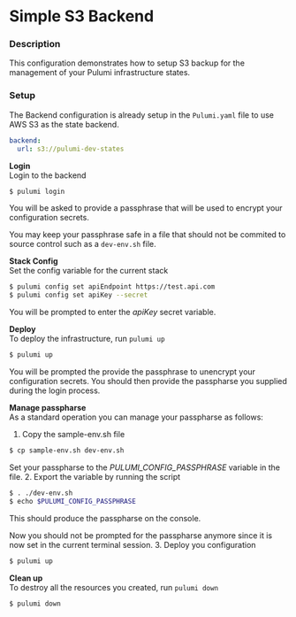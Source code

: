 # Simple S3 Backend

### Description
This configuration demonstrates how to setup S3 backup for the management of your Pulumi infrastructure states.

### Setup
The Backend configuration is already setup in the `Pulumi.yaml` file to use AWS S3 as the state backend.  
```yaml
backend:
  url: s3://pulumi-dev-states
```

__Login__  
Login to the backend
```bash
$ pulumi login
```
You will be asked to provide a passphrase that will be used to encrypt your configuration secrets.

You may keep your passphrase safe in a file that should not be commited to source control such as a `dev-env.sh` file.

__Stack Config__  
Set the config variable for the current stack
```bash
$ pulumi config set apiEndpoint https://test.api.com
$ pulumi config set apiKey --secret
```
You will be prompted to enter the _apiKey_ secret variable.  

__Deploy__  
To deploy the infrastructure, run `pulumi up`
```bash
$ pulumi up
```
You will be prompted the provide the passphrase to unencrypt your configuration secrets. You should then provide the passpharse you supplied during the login process.  

__Manage passpharse__  
As a standard operation you can manage your passpharse as follows:
1. Copy the sample-env.sh file
```bash
$ cp sample-env.sh dev-env.sh
```
Set your passpharse to the _PULUMI_CONFIG_PASSPHRASE_ variable in the file.
2. Export the variable by running the script
```bash
$ . ./dev-env.sh
$ echo $PULUMI_CONFIG_PASSPHRASE
```
This should produce the passpharse on the console.

Now you should not be prompted for the passpharse anymore since it is now set in the current terminal session.
3. Deploy you configuration
```bash
$ pulumi up
```  

__Clean up__  
To destroy all the resources you created, run `pulumi down`
```bash
$ pulumi down
```
